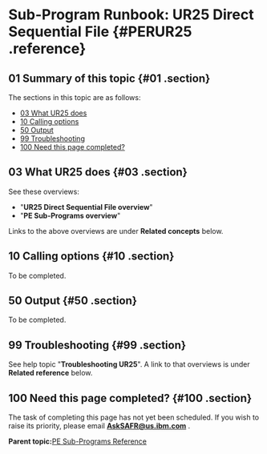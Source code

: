# Sub-Program Runbook: UR25 Direct Sequential File {#PERUR25 .reference}

## 01 Summary of this topic {#01 .section}

The sections in this topic are as follows:

-   [03 What UR25 does](PERUR25.md#03)
-   [10 Calling options](PERUR25.md#10)
-   [50 Output](PERUR25.md#50)
-   [99 Troubleshooting](PERUR25.md#99)
-   [100 Need this page completed?](PERUR25.md#100)

## 03 What UR25 does {#03 .section}

See these overviews:

-   "**UR25 Direct Sequential File overview**"
-   "**PE Sub-Programs overview**"

Links to the above overviews are under **Related concepts** below.

## 10 Calling options {#10 .section}

To be completed.

## 50 Output {#50 .section}

To be completed.

## 99 Troubleshooting {#99 .section}

See help topic "**Troubleshooting UR25**". A link to that overviews is under **Related reference** below.

## 100 Need this page completed? {#100 .section}

The task of completing this page has not yet been scheduled. If you wish to raise its priority, please email **AskSAFR@us.ibm.com** .

**Parent topic:**[PE Sub-Programs Reference](../html/AAR560PMSubProgRef.md)

